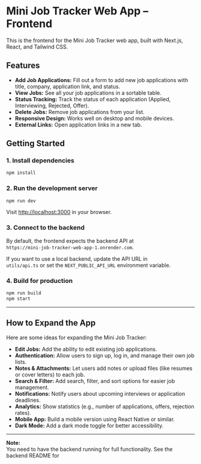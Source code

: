 # Mini Job Tracker Web App – Frontend

This is the frontend for the Mini Job Tracker web app, built with Next.js, React, and Tailwind CSS.

## Features

- **Add Job Applications:** Fill out a form to add new job applications with title, company, application link, and status.
- **View Jobs:** See all your job applications in a sortable table.
- **Status Tracking:** Track the status of each application (Applied, Interviewing, Rejected, Offer).
- **Delete Jobs:** Remove job applications from your list.
- **Responsive Design:** Works well on desktop and mobile devices.
- **External Links:** Open application links in a new tab.

## Getting Started

### 1. Install dependencies

```bash
npm install
```

### 2. Run the development server

```bash
npm run dev
```

Visit [http://localhost:3000](http://localhost:3000) in your browser.

### 3. Connect to the backend

By default, the frontend expects the backend API at  
`https://mini-job-tracker-web-app-1.onrender.com`.

If you want to use a local backend, update the API URL in  
`utils/api.ts` or set the `NEXT_PUBLIC_API_URL` environment variable.

### 4. Build for production

```bash
npm run build
npm start
```

---

## How to Expand the App

Here are some ideas for expanding the Mini Job Tracker:

- **Edit Jobs:** Add the ability to edit existing job applications.
- **Authentication:** Allow users to sign up, log in, and manage their own job lists.
- **Notes & Attachments:** Let users add notes or upload files (like resumes or cover letters) to each job.
- **Search & Filter:** Add search, filter, and sort options for easier job management.
- **Notifications:** Notify users about upcoming interviews or application deadlines.
- **Analytics:** Show statistics (e.g., number of applications, offers, rejection rates).
- **Mobile App:** Build a mobile version using React Native or similar.
- **Dark Mode:** Add a dark mode toggle for better accessibility.

---

**Note:**  
You need to have the backend running for full functionality. See the backend README for